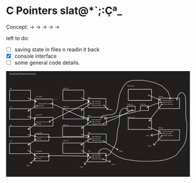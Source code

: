# C Pointers slat@*`;:Çª_

Concept: -> -> -> -> ->

left to do:<br/>
- [ ] saving state in files n readin it back<br/>
- [x] console interface<br/>
- [ ] some general code details.<br/>

![birch](./assets/scheme.png)
